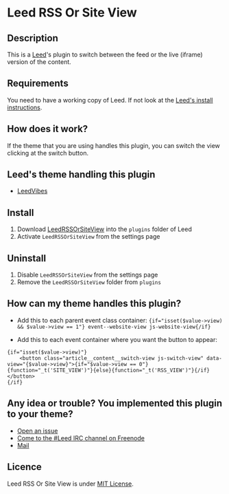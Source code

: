 # Leed RSS Or Site View

## Description

This is a [Leed](https://github.com/ldleman/Leed)'s plugin to switch between the feed or the live (iframe) version of the content.

## Requirements

You need to have a working copy of Leed. If not look at the [Leed's install instructions](https://github.com/ldleman/Leed#installation-1).


## How does it work?

If the theme that you are using handles this plugin, you can switch the view clicking at the switch button.

## Leed's theme handling this plugin

- [LeedVibes](https://github.com/Simounet/LeedVibes)

## Install

1. Download [LeedRSSOrSiteView](https://github.com/Simounet/LeedRSSOrSiteView/archive/dev.zip) into the `plugins` folder of Leed
2. Activate `LeedRSSOrSiteView` from the settings page

## Uninstall

1. Disable `LeedRSSOrSiteView` from the settings page
2. Remove the `LeedRSSOrSiteView` folder from `plugins`

## How can my theme handles this plugin?

- Add this to each parent event class container:
`{if="isset($value->view) && $value->view == 1"} event--website-view js-website-view{/if}`

- Add this to each event container where you want the button to appear:
```
{if="isset($value->view)"}
    <button class="article__content__switch-view js-switch-view" data-view="{$value->view}">{if="$value->view == 0"}{function="_t('SITE_VIEW')"}{else}{function="_t('RSS_VIEW')"}{/if}</button>
{/if}
```


## Any idea or trouble? You implemented this plugin to your theme?

- [Open an issue](https://github.com/Simounet/LeedRSSOrSiteView/issues/new)
- [Come to the #Leed IRC channel on Freenode](https://kiwiirc.com/client/irc.freenode.net/#Leed)
- [Mail](mailto:leedvibes@simounet.net)

## Licence

Leed RSS Or Site View is under [MIT License](http://opensource.org/licenses/MIT).
